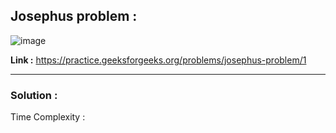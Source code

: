 ## Josephus problem :

![image](https://user-images.githubusercontent.com/23376002/166639365-19dd4e94-5854-4aeb-85bc-43164238153b.png)


**Link :** https://practice.geeksforgeeks.org/problems/josephus-problem/1


-----------------------------------------------------------------------------------------------------------------------------------------------------


### Solution :

Time Complexity :




